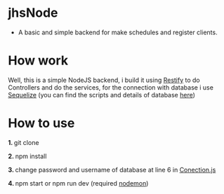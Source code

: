 # jhsNode

- A basic and simple backend for make schedules and register clients.

# How work
<p>Well, this is a simple NodeJS backend, i build it using <a href="http://restify.com/">Restify</a> to do Controllers and do the services, for the connection with database i use <a href="https://sequelize.org/master/">Sequelize</a> (you can find the scripts and details of database <a href="https://github.com/dcrodrigues0/jhsDatabase">here</a>)</p>

# How to use
<p><strong>1. </strong>git clone</p>
<p><strong>2. </strong>npm install</p>
<p><strong>3. </strong>change password and username of database at line 6 in <a href="https://github.com/dcrodrigues0/jhsNode/blob/1.0.0/database/Conection.js">Conection.js</a>
<p><strong>4. </strong>npm start or npm run dev (required <a href="https://www.npmjs.com/package/nodemon">nodemon</a>)</p>
